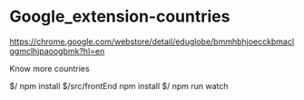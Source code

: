 # Google_extension-countries
https://chrome.google.com/webstore/detail/eduglobe/bmmhbhjoecckbmaclggmclhjpaoogbmk?hl=en

Know more countries

$/ npm install
$/src/frontEnd npm install
$/ npm run watch    
